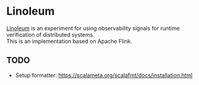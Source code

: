 # Linoleum

[Linoleum](https://www.youtube.com/watch?v=d9ORimXBXLw) is an experiment for using observability signals for runtime verification of distributed systems.  
This is an implementation based on Apache Flink.

## TODO

- Setup formatter: https://scalameta.org/scalafmt/docs/installation.html
